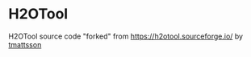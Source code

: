 # H2OTool
H2OTool source code "forked" from https://h2otool.sourceforge.io/ by [tmattsson](https://sourceforge.net/u/tmattsson/profile)
